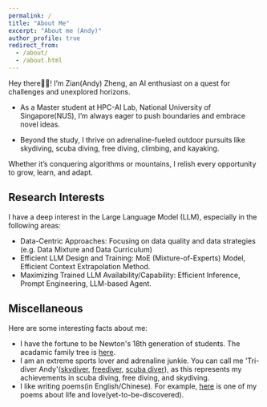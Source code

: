 ```yaml
---
permalink: /
title: "About Me"
excerpt: "About me (Andy)"
author_profile: true
redirect_from: 
  - /about/
  - /about.html
---
```

Hey there👋🏻! I’m Zian(Andy) Zheng, an AI enthusiast on a quest for challenges and unexplored horizons.

- As a Master student at HPC-AI Lab, National University of Singapore(NUS), I’m always eager to push boundaries and embrace novel ideas. 

- Beyond the study, I thrive on adrenaline-fueled outdoor pursuits like skydiving, scuba diving, free diving, climbing, and kayaking. 

Whether it’s conquering algorithms or mountains, I relish every opportunity to grow, learn, and adapt.

Research Interests
------
I have a deep interest in the Large Language Model (LLM), especially in the following areas:
- Data-Centric Approaches: Focusing on data quality and data strategies (e.g. Data Mixture and Data Curriculum)
- Efficient LLM Design and Training: MoE (Mixture-of-Experts) Model, Efficient Context Extrapolation Method.
- Maximizing Trained LLM Availability/Capability: Efficient Inference, Prompt Engineering, LLM-based Agent.

<!-- ![Overview of My Research Interest](/images/research_interests.png) -->

Miscellaneous
------
Here are some interesting facts about me: 
- I have the fortune to be Newton's 18th generation of students. The acadamic family tree is [here](/images/AcademicFamilyTree.png).
- I am an extreme sports lover and adrenaline junkie. You can call me 'Tri-diver Andy'([skydiver](/images/USPA-A.jpeg), [freediver](/images/AIDA-2star.png), [scuba diver](/images/AOW.jpg)), as this represents my achievements in scuba diving, free diving, and skydiving.
- I like writing poems(in English/Chinese). For example, [here](/images/poem.png) is one of my poems about life and love(yet-to-be-discovered).

